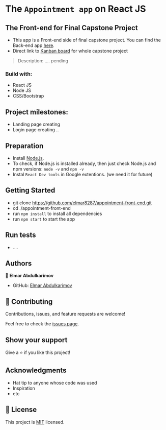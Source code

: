 # The `Appointment app` on React JS
## The Front-end for Final Capstone Project

- This app is a Front-end side of final capstone project. You can find the Back-end app [here](https://github.com/Kossi-stack/final-capstone-project/tree/setup). 
- Direct link to [Kanban board](https://github.com/Kossi-stack/final-capstone-project/projects/1) for whole capstone project

> Description: .... pending

### Build with:

- React JS
- Node JS
- CSS/Bootstrap

## Project milestones:

- Landing page creating
- Login page creating
..

## Preparation

- Install [Node.js](https://nodejs.org/en/).
- To check, if Node.js is installed already, then just check Node.js and npm versions: `node -v` and `npm -v`
- Instal `React Dev tools` in Google extentions. (we need it for future)

## Getting Started

- git clone https://github.com/elmar8287/appointment-front-end.git
- cd ./appointment-front-end
- run `npm install` to install all dependencies
- run `npm start` to start the app

## Run tests

- ....

## Authors

👤 **Elmar Abdulkarimov**

- GitHub: [Elmar Abdulkarimov](https://github.com/elmar8287)

## 🤝 Contributing

Contributions, issues, and feature requests are welcome!

Feel free to check the [issues page](../../issues/).

## Show your support

Give a ⭐️ if you like this project!

## Acknowledgments

- Hat tip to anyone whose code was used
- Inspiration
- etc

## 📝 License

This project is [MIT](./MIT.md) licensed.
